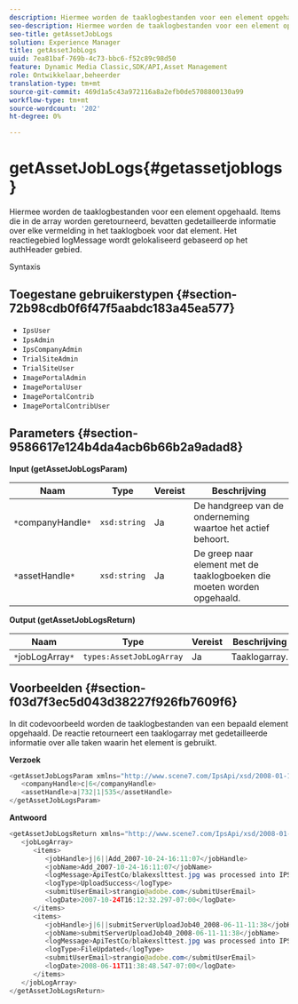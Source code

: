 ```yaml
---
description: Hiermee worden de taaklogbestanden voor een element opgehaald. Items die in de array worden geretourneerd, bevatten gedetailleerde informatie over elke vermelding in het taaklogboek voor dat element. Het reactiegebied logMessage wordt gelokaliseerd gebaseerd op het authHeader gebied.
seo-description: Hiermee worden de taaklogbestanden voor een element opgehaald. Items die in de array worden geretourneerd, bevatten gedetailleerde informatie over elke vermelding in het taaklogboek voor dat element. Het reactiegebied logMessage wordt gelokaliseerd gebaseerd op het authHeader gebied.
seo-title: getAssetJobLogs
solution: Experience Manager
title: getAssetJobLogs
uuid: 7ea81baf-769b-4c73-bbc6-f52c89c98d50
feature: Dynamic Media Classic,SDK/API,Asset Management
role: Ontwikkelaar,beheerder
translation-type: tm+mt
source-git-commit: 469d1a5c43a972116a8a2efb0de5708800130a99
workflow-type: tm+mt
source-wordcount: '202'
ht-degree: 0%

---
```



# getAssetJobLogs{#getassetjoblogs}

Hiermee worden de taaklogbestanden voor een element opgehaald. Items die in de array worden geretourneerd, bevatten gedetailleerde informatie over elke vermelding in het taaklogboek voor dat element. Het reactiegebied logMessage wordt gelokaliseerd gebaseerd op het authHeader gebied.

Syntaxis

## Toegestane gebruikerstypen {#section-72b98cdb0f6f47f5aabdc183a45ea577}

* `IpsUser`
* `IpsAdmin`
* `IpsCompanyAdmin`
* `TrialSiteAdmin`
* `TrialSiteUser`
* `ImagePortalAdmin`
* `ImagePortalUser`
* `ImagePortalContrib`
* `ImagePortalContribUser`

## Parameters {#section-9586617e124b4da4acb6b66b2a9adad8}

**Input (getAssetJobLogsParam)**

| Naam | Type | Vereist | Beschrijving |
|---|---|---|---|
| `*`companyHandle`*` | `xsd:string` | Ja | De handgreep van de onderneming waartoe het actief behoort. |
| `*`assetHandle`*` | `xsd:string` | Ja | De greep naar element met de taaklogboeken die moeten worden opgehaald. |

**Output (getAssetJobLogsReturn)**

| Naam | Type | Vereist | Beschrijving |
|---|---|---|---|
| `*`jobLogArray`*` | `types:AssetJobLogArray` | Ja | Taaklogarray. |

## Voorbeelden {#section-f03d7f3ec5d043d38227f926fb7609f6}

In dit codevoorbeeld worden de taaklogbestanden van een bepaald element opgehaald. De reactie retourneert een taaklogarray met gedetailleerde informatie over alle taken waarin het element is gebruikt.

**Verzoek**

```java
<getAssetJobLogsParam xmlns="http://www.scene7.com/IpsApi/xsd/2008-01-15">
   <companyHandle>c|6</companyHandle>
   <assetHandle>a|732|1|535</assetHandle>
</getAssetJobLogsParam>
```

**Antwoord**

```java
<getAssetJobLogsReturn xmlns="http://www.scene7.com/IpsApi/xsd/2008-01-15">
   <jobLogArray>
      <items>
         <jobHandle>j|6||Add_2007-10-24-16:11:07</jobHandle>
         <jobName>Add_2007-10-24-16:11:07</jobName>
         <logMessage>ApiTestCo/blakexslttest.jpg was processed into IPS</logMessage>
         <logType>UploadSuccess</logType>
         <submitUserEmail>strangio@adobe.com</submitUserEmail>
         <logDate>2007-10-24T16:12:32.297-07:00</logDate>
      </items>
      <items>
         <jobHandle>j|6||submitServerUploadJob40_2008-06-11-11:38</jobHandle>
         <jobName>submitServerUploadJob40_2008-06-11-11:38</jobName>
         <logMessage>ApiTestCo/blakexslttest.jpg was processed into IPS.</logMessage>
         <logType>FileUpdated</logType>
         <submitUserEmail>strangio@adobe.com</submitUserEmail>
         <logDate>2008-06-11T11:38:48.547-07:00</logDate>
      </items>
   </jobLogArray>
</getAssetJobLogsReturn>
```

